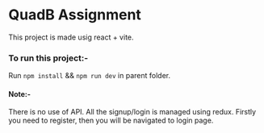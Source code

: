# QuadB Assignment

This project is made usig react + vite.

### To run this project:- 

Run `npm install` && `npm run dev` in parent folder.

#### Note:- 

There is no use of API. All the signup/login is managed using redux. Firstly you need to register, then you will be navigated to login page.
